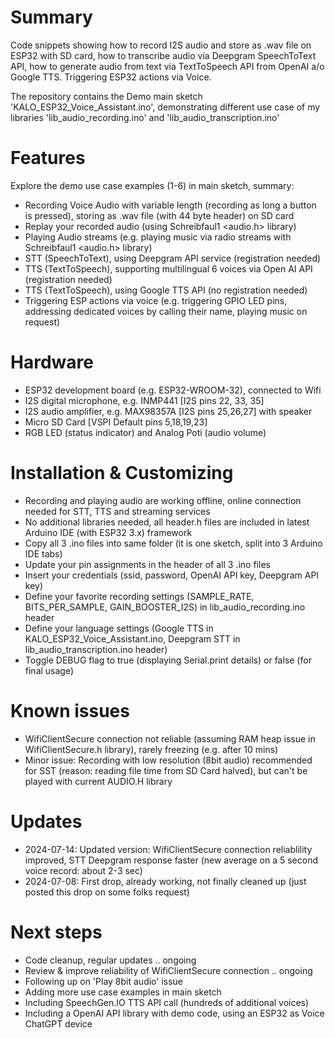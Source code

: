# Summary
Code snippets showing how to record I2S audio and store as .wav file on ESP32 with SD card, how to transcribe audio via Deepgram SpeechToText API, how to generate audio from text via TextToSpeech API from OpenAI a/o Google TTS. Triggering ESP32 actions via Voice.

The repository contains the Demo main sketch  'KALO_ESP32_Voice_Assistant.ino', demonstrating different use case of my libraries 'lib_audio_recording.ino' and 'lib_audio_transcription.ino'  

# Features
Explore the demo use case examples (1-6) in main sketch, summary:
- Recording Voice Audio with variable length (recording as long a button is pressed), storing as .wav file (with 44 byte header) on SD card  
- Replay your recorded audio (using Schreibfaul1 <audio.h> library) 
- Playing Audio streams (e.g. playing music via radio streams with Schreibfaul1 <audio.h> library)
- STT (SpeechToText), using Deepgram API service (registration needed)  
- TTS (TextToSpeech), supporting multilingual 6 voices via Open AI API (registration needed)
- TTS (TextToSpeech), using Google TTS API (no registration needed)  
- Triggering ESP actions via voice (e.g. triggering GPIO LED pins, addressing dedicated voices by calling their name, playing music on request)

# Hardware
- ESP32 development board (e.g. ESP32-WROOM-32), connected to Wifi
- I2S digital microphone, e.g. INMP441 [I2S pins 22, 33, 35]          
- I2S audio amplifier, e.g. MAX98357A [I2S pins 25,26,27] with speaker
- Micro SD Card [VSPI Default pins 5,18,19,23] 
- RGB LED (status indicator) and Analog Poti (audio volume)

# Installation & Customizing
- Recording and playing audio are working offline, online connection needed for STT, TTS and streaming services
- No additional libraries needed, all header.h files are included in latest Arduino IDE (with ESP32 3.x) framework
- Copy all 3 .ino files into same folder (it is one sketch, split into 3 Arduino IDE tabs)
- Update your pin assignments in the header of all 3 .ino files
- Insert your credentials (ssid, password, OpenAI API key, Deepgram API key)
- Define your favorite recording settings (SAMPLE_RATE, BITS_PER_SAMPLE, GAIN_BOOSTER_I2S) in lib_audio_recording.ino header
- Define your language settings (Google TTS in KALO_ESP32_Voice_Assistant.ino, Deepgram STT in lib_audio_transcription.ino header)
- Toggle DEBUG flag to true (displaying Serial.print details) or false (for final usage)

# Known issues
- WifiClientSecure connection not reliable (assuming RAM heap issue in WifiClientSecure.h library), rarely freezing (e.g. after 10 mins)
- Minor issue: Recording with low resolution (8bit audio) recommended for SST (reason: reading file time from SD Card halved), but can't be played with current AUDIO.H library

# Updates
- 2024-07-14: Updated version: WifiClientSecure connection reliablility improved, STT Deepgram response faster (new average on a 5 second voice record: about 2-3 sec)
- 2024-07-08: First drop, already working, not finally cleaned up (just posted this drop on some folks request)

# Next steps
- Code cleanup, regular updates .. ongoing
- Review & improve reliability of WifiClientSecure connection .. ongoing
- Following up on 'Play 8bit audio' issue
- Adding more use case examples in main sketch
- Including SpeechGen.IO TTS API call (hundreds of additional voices)
- Including a OpenAI API library with demo code, using an ESP32 as Voice ChatGPT device
